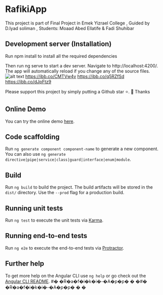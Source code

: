# RafikiApp

This project is part of Final Project in Emek Yizrael College ,
Guided by D.Iyad soliman ,
Students: Moaad Abed Ellatife & Fadi Shuhibar

## Development server (Installation)

Run npm install to install all the required dependencies

Then run ng serve to start a dev server. Navigate to http://localhost:4200/. The app will automatically reload if you change any of the source files.
![alt text](https://ibb.co/YpkDXMD)
https://ibb.co/CMTVw4v
https://ibb.co/q5RZfSd
https://ibb.co/dJpFtz9

Please support this project by simply putting a Github star ⭐. 🙏 Thanks
## Online Demo
You can try the online demo [here](https://rafiki-app-bda3a.web.app/).

## Code scaffolding

Run `ng generate component component-name` to generate a new component. You can also use `ng generate directive|pipe|service|class|guard|interface|enum|module`.

## Build

Run `ng build` to build the project. The build artifacts will be stored in the `dist/` directory. Use the `--prod` flag for a production build.

## Running unit tests

Run `ng test` to execute the unit tests via [Karma](https://karma-runner.github.io).

## Running end-to-end tests

Run `ng e2e` to execute the end-to-end tests via [Protractor](http://www.protractortest.org/).

## Further help

To get more help on the Angular CLI use `ng help` or go check out the [Angular CLI README](https://github.com/angular/angular-cli/blob/master/README.md).
#� �R�a�f�i�k�i�-�A�p�p�
�
�#� �R�a�f�i�k�i�-�A�p�p�
�
�
